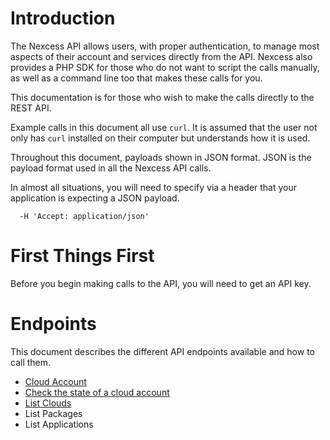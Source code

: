 # Introduction

The Nexcess API allows users, with proper authentication, to manage most aspects of their account and services directly from the API. Nexcess also provides a PHP SDK for those who do not want to script the calls manually, as well as a command line too that makes these calls for you.

This documentation is for those who wish to make the calls directly to the REST API.

Example calls in this document all use `curl`. It is assumed that the user not only has `curl` installed on their computer but understands how it is used.

Throughout this document, payloads shown in JSON format. JSON is the payload format used in all the Nexcess API calls.

In almost all situations, you will need to specify via a header that your application is expecting a JSON payload.

```
  -H 'Accept: application/json'
```

# First Things First
Before you begin making calls to the API, you will need to get an API key.

# Endpoints

This document describes the different API endpoints available and how to call them.

- [Cloud Account](CloudAccount.md)
- [Check the state of a cloud account](CheckStateOfCloudAccount.md)
- [List Clouds](ListClouds.md)
- List Packages
- List Applications